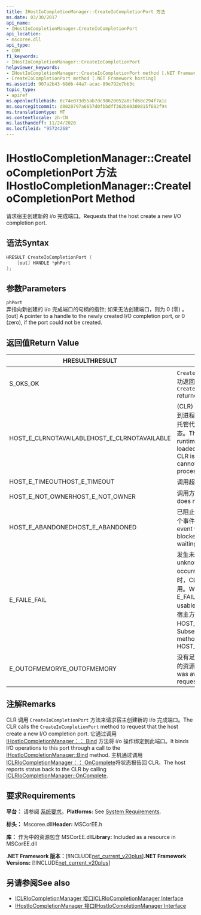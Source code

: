 ```yaml
---
title: IHostIoCompletionManager::CreateIoCompletionPort 方法
ms.date: 03/30/2017
api_name:
- IHostIoCompletionManager.CreateIoCompletionPort
api_location:
- mscoree.dll
api_type:
- COM
f1_keywords:
- IHostIoCompletionManager::CreateIoCompletionPort
helpviewer_keywords:
- IHostIoCompletionManager::CreateIoCompletionPort method [.NET Framework hosting]
- CreateIoCompletionPort method [.NET Framework hosting]
ms.assetid: 907a2b43-68db-44a7-acac-89e792e7bb3c
topic_type:
- apiref
ms.openlocfilehash: 0c74e073d55ab7dc98620052a0cfd68c294f7a1c
ms.sourcegitcommit: d8020797a6657d0fbbdff362b80300815f682f94
ms.translationtype: MT
ms.contentlocale: zh-CN
ms.lasthandoff: 11/24/2020
ms.locfileid: "95724268"
---
```

# <a name="ihostiocompletionmanagercreateiocompletionport-method"></a><span data-ttu-id="35aea-102">IHostIoCompletionManager::CreateIoCompletionPort 方法</span><span class="sxs-lookup"><span data-stu-id="35aea-102">IHostIoCompletionManager::CreateIoCompletionPort Method</span></span>

<span data-ttu-id="35aea-103">请求宿主创建新的 i/o 完成端口。</span><span class="sxs-lookup"><span data-stu-id="35aea-103">Requests that the host create a new I/O completion port.</span></span>  
  
## <a name="syntax"></a><span data-ttu-id="35aea-104">语法</span><span class="sxs-lookup"><span data-stu-id="35aea-104">Syntax</span></span>  
  
```cpp  
HRESULT CreateIoCompletionPort (  
    [out] HANDLE *phPort  
);  
```  
  
## <a name="parameters"></a><span data-ttu-id="35aea-105">参数</span><span class="sxs-lookup"><span data-stu-id="35aea-105">Parameters</span></span>  

 `phPort`  
 <span data-ttu-id="35aea-106">弄指向新创建的 i/o 完成端口的句柄的指针; 如果无法创建端口，则为 0 (零) 。</span><span class="sxs-lookup"><span data-stu-id="35aea-106">[out] A pointer to a handle to the newly created I/O completion port, or 0 (zero), if the port could not be created.</span></span>  
  
## <a name="return-value"></a><span data-ttu-id="35aea-107">返回值</span><span class="sxs-lookup"><span data-stu-id="35aea-107">Return Value</span></span>  
  
|<span data-ttu-id="35aea-108">HRESULT</span><span class="sxs-lookup"><span data-stu-id="35aea-108">HRESULT</span></span>|<span data-ttu-id="35aea-109">说明</span><span class="sxs-lookup"><span data-stu-id="35aea-109">Description</span></span>|  
|-------------|-----------------|  
|<span data-ttu-id="35aea-110">S_OK</span><span class="sxs-lookup"><span data-stu-id="35aea-110">S_OK</span></span>|<span data-ttu-id="35aea-111">`CreateIoCompletionPort` 已成功返回。</span><span class="sxs-lookup"><span data-stu-id="35aea-111">`CreateIoCompletionPort` returned successfully.</span></span>|  
|<span data-ttu-id="35aea-112">HOST_E_CLRNOTAVAILABLE</span><span class="sxs-lookup"><span data-stu-id="35aea-112">HOST_E_CLRNOTAVAILABLE</span></span>|<span data-ttu-id="35aea-113"> (CLR) 的公共语言运行时未加载到进程中，或 CLR 处于无法运行托管代码或成功处理调用的状态。</span><span class="sxs-lookup"><span data-stu-id="35aea-113">The common language runtime (CLR) has not been loaded into a process, or the CLR is in a state in which it cannot run managed code or process the call successfully.</span></span>|  
|<span data-ttu-id="35aea-114">HOST_E_TIMEOUT</span><span class="sxs-lookup"><span data-stu-id="35aea-114">HOST_E_TIMEOUT</span></span>|<span data-ttu-id="35aea-115">调用超时。</span><span class="sxs-lookup"><span data-stu-id="35aea-115">The call timed out.</span></span>|  
|<span data-ttu-id="35aea-116">HOST_E_NOT_OWNER</span><span class="sxs-lookup"><span data-stu-id="35aea-116">HOST_E_NOT_OWNER</span></span>|<span data-ttu-id="35aea-117">调用方不拥有该锁。</span><span class="sxs-lookup"><span data-stu-id="35aea-117">The caller does not own the lock.</span></span>|  
|<span data-ttu-id="35aea-118">HOST_E_ABANDONED</span><span class="sxs-lookup"><span data-stu-id="35aea-118">HOST_E_ABANDONED</span></span>|<span data-ttu-id="35aea-119">已阻止的线程或纤程正在等待某个事件时，该事件被取消。</span><span class="sxs-lookup"><span data-stu-id="35aea-119">An event was canceled while a blocked thread or fiber was waiting on it.</span></span>|  
|<span data-ttu-id="35aea-120">E_FAIL</span><span class="sxs-lookup"><span data-stu-id="35aea-120">E_FAIL</span></span>|<span data-ttu-id="35aea-121">发生未知的灾难性故障。</span><span class="sxs-lookup"><span data-stu-id="35aea-121">An unknown catastrophic failure occurred.</span></span> <span data-ttu-id="35aea-122">当方法返回 E_FAIL 时，CLR 在该进程内将不再可用。</span><span class="sxs-lookup"><span data-stu-id="35aea-122">When a method returns E_FAIL, the CLR is no longer usable within the process.</span></span> <span data-ttu-id="35aea-123">对宿主方法的后续调用会返回 HOST_E_CLRNOTAVAILABLE。</span><span class="sxs-lookup"><span data-stu-id="35aea-123">Subsequent calls to hosting methods return HOST_E_CLRNOTAVAILABLE.</span></span>|  
|<span data-ttu-id="35aea-124">E_OUTOFMEMORY</span><span class="sxs-lookup"><span data-stu-id="35aea-124">E_OUTOFMEMORY</span></span>|<span data-ttu-id="35aea-125">没有足够的内存可用于分配请求的资源。</span><span class="sxs-lookup"><span data-stu-id="35aea-125">Not enough memory was available to allocate the requested resource.</span></span>|  
  
## <a name="remarks"></a><span data-ttu-id="35aea-126">注解</span><span class="sxs-lookup"><span data-stu-id="35aea-126">Remarks</span></span>  

 <span data-ttu-id="35aea-127">CLR 调用 `CreateIoCompletionPort` 方法来请求宿主创建新的 i/o 完成端口。</span><span class="sxs-lookup"><span data-stu-id="35aea-127">The CLR calls the `CreateIoCompletionPort` method to request that the host create a new I/O completion port.</span></span> <span data-ttu-id="35aea-128">它通过调用 [IHostIoCompletionManager：： Bind](ihostiocompletionmanager-bind-method.md) 方法将 i/o 操作绑定到此端口。</span><span class="sxs-lookup"><span data-stu-id="35aea-128">It binds I/O operations to this port through a call to the [IHostIoCompletionManager::Bind](ihostiocompletionmanager-bind-method.md) method.</span></span> <span data-ttu-id="35aea-129">主机通过调用 [ICLRIoCompletionManager：： OnComplete](iclriocompletionmanager-oncomplete-method.md)将状态报告回 CLR。</span><span class="sxs-lookup"><span data-stu-id="35aea-129">The host reports status back to the CLR by calling [ICLRIoCompletionManager::OnComplete](iclriocompletionmanager-oncomplete-method.md).</span></span>  
  
## <a name="requirements"></a><span data-ttu-id="35aea-130">要求</span><span class="sxs-lookup"><span data-stu-id="35aea-130">Requirements</span></span>  

 <span data-ttu-id="35aea-131">**平台：** 请参阅 [系统要求](../../get-started/system-requirements.md)。</span><span class="sxs-lookup"><span data-stu-id="35aea-131">**Platforms:** See [System Requirements](../../get-started/system-requirements.md).</span></span>  
  
 <span data-ttu-id="35aea-132">**标头：** Mscoree.dll</span><span class="sxs-lookup"><span data-stu-id="35aea-132">**Header:** MSCorEE.h</span></span>  
  
 <span data-ttu-id="35aea-133">**库：** 作为中的资源包含 MSCorEE.dll</span><span class="sxs-lookup"><span data-stu-id="35aea-133">**Library:** Included as a resource in MSCorEE.dll</span></span>  
  
 <span data-ttu-id="35aea-134">**.NET Framework 版本：**[!INCLUDE[net_current_v20plus](../../../../includes/net-current-v20plus-md.md)]</span><span class="sxs-lookup"><span data-stu-id="35aea-134">**.NET Framework Versions:** [!INCLUDE[net_current_v20plus](../../../../includes/net-current-v20plus-md.md)]</span></span>  
  
## <a name="see-also"></a><span data-ttu-id="35aea-135">另请参阅</span><span class="sxs-lookup"><span data-stu-id="35aea-135">See also</span></span>

- [<span data-ttu-id="35aea-136">ICLRIoCompletionManager 接口</span><span class="sxs-lookup"><span data-stu-id="35aea-136">ICLRIoCompletionManager Interface</span></span>](iclriocompletionmanager-interface.md)
- [<span data-ttu-id="35aea-137">IHostIoCompletionManager 接口</span><span class="sxs-lookup"><span data-stu-id="35aea-137">IHostIoCompletionManager Interface</span></span>](ihostiocompletionmanager-interface.md)
